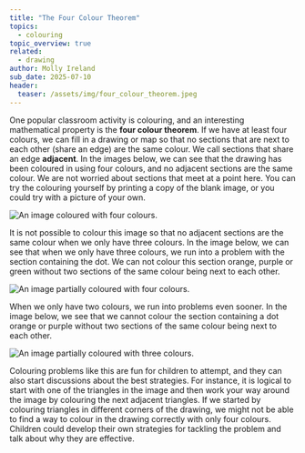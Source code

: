 ```yaml
---
title: "The Four Colour Theorem"
topics: 
  - colouring
topic_overview: true
related: 
  - drawing
author: Molly Ireland
sub_date: 2025-07-10
header:
  teaser: /assets/img/four_colour_theorem.jpeg
---
```

One popular classroom activity is colouring, and an interesting mathematical property is the **four colour theorem**. If we have at least four colours, we can fill in a drawing or map so that no sections that are next to each other (share an edge) are the same colour. We call sections that share an edge **adjacent**. In the images below, we can see that the drawing has been coloured in using four colours, and no adjacent sections are the same colour. We are not worried about sections that meet at a point here. You can try the colouring yourself by printing a copy of the blank image, or you could try with a picture of your own. 

![An image coloured with four colours.]({{site.baseurl}}/assets/img/four_colour_both.jpeg "An image coloured with four colours")

It is not possible to colour this image so that no adjacent sections are the same colour when we only have three colours. In the image below, we can see that when we only have three colours, we run into a problem with the section containing the dot. We can not colour this section orange, purple or green without two sections of the same colour being next to each other. 

![An image partially coloured with four colours.]({{site.baseurl}}/assets/img/needing_4_colours.jpeg "An image partially coloured with four colours")

When we only have two colours, we run into problems even sooner. In the image below, we see that we cannot colour the section containing a dot orange or purple without two sections of the same colour being next to each other. 

![An image partially coloured with three colours.]({{site.baseurl}}/assets/img/needing_3_colours.jpeg "An image partially coloured with three colours")

Colouring problems like this are fun for children to attempt, and they can also start discussions about the best strategies. For instance, it is logical to start with one of the triangles in the image and then work your way around the image by colouring the next adjacent triangles. If we started by colouring triangles in different corners of the drawing, we might not be able to find a way to colour in the drawing correctly with only four colours. Children could develop their own strategies for tackling the problem and talk about why they are effective.
